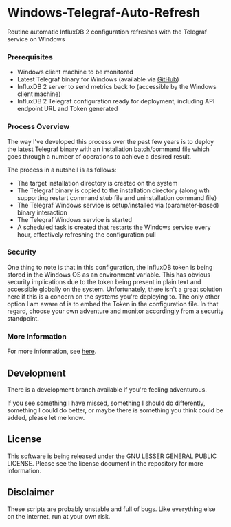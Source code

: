 # Windows-Telegraf-Auto-Refresh
Routine automatic InfluxDB 2 configuration refreshes with the Telegraf service on Windows

### Prerequisites
- Windows client machine to be monitored
- Latest Telegraf binary for Windows (available via <a href="https://github.com/influxdata/telegraf" target="_blank">GitHub</a>)
- InfluxDB 2 server to send metrics back to (accessible by the Windows client machine)
- InfluxDB 2 Telegraf configuration ready for deployment, including API endpoint URL and Token generated


### Process Overview
The way I've developed this process over the past few years is to deploy the latest Telegraf binary with an installation batch/command file which goes through a number of operations to achieve a desired result.

The process in a nutshell is as follows:
- The target installation directory is created on the system
- The Telegraf binary is copied to the installation directory (along wth supporting restart command stub file and uninstallation command file)
- The Telegraf Windows service is setup/installed via (parameter-based) binary interaction
- The Telegraf Windows service is started
- A scheduled task is created that restarts the Windows service every hour, effectively refreshing the configuration pull


### Security
One thing to note is that in this configuration, the InfluxDB token is being stored in the Windows OS as an environment variable. This has obvious security implications due to the token being present in plain text and accessible globally on the system. Unfortunately, there isn't a great solution here if this is a concern on the systems you're deploying to. The only other option I am aware of is to embed the Token in the configuration file. In that regard, choose your own adventure and monitor accordingly from a security standpoint.


### More Information
For more information, see <a href="https://julianmcconnell.com/posts/Automatic_Telegraf_Config_Refreshes/" target="_blank">here</a>.


## Development
There is a development branch available if you're feeling adventurous.

If you see something I have missed, something I should do differently, something I could do better, or maybe there is something you think could be added, please let me know.


## License
This software is being released under the GNU LESSER GENERAL PUBLIC LICENSE. Please see the license document in the repository for more information.


## Disclaimer
These scripts are probably unstable and full of bugs. Like everything else on the internet, run at your own risk.